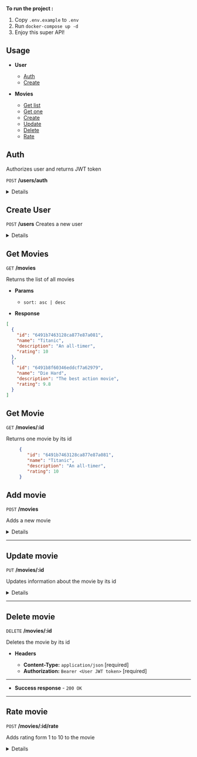 **To run the project :**

1. Copy `.env.example` to `.env`
2. Run `docker-compose up -d`
3. Enjoy this super API!

## Usage
- **User**
    - [Auth](#auth)
    - [Create](#create-user)

- **Movies**
    - [Get list](#get-movies)
    - [Get one](#get-movie)
    - [Create](#add-movie)
    - [Update](#update-movie)
    - [Delete](#delete-movie)
    - [Rate](#rate-movie)

**Auth**
----
Authorizes user and returns JWT token

`POST` **/users/auth**

<details>

* **Headers**

    - **Content-Type:** `application/json`


* **Body**
    ```json
     {
        "email": "test@gmail.com",
        "password": "test"
     }
    ```
---

</details>

**Create User**
----
`POST` **/users**
Creates a new user

<details>

* **Headers**

    - **Content-Type:** `application/json`


* **Body**
    ```json
     {
    "email": "test@mail.ru",
    "password": "test1234",
    "name": "Test User"
     }
    ```
---

</details>


**Get Movies**
----

`GET` **/movies**

Returns the list of all movies

* **Params**

  - `sort: asc | desc`

* **Response**
```json
[
  {
    "id": "6491b7463128ca877e87a081",
    "name": "Titanic",
    "description": "An all-timer",
    "rating": 10
  },
  {
    "id": "6491b8f60346eddcf7a62979",
    "name": "Die Hard",
    "description": "The best action movie",
    "rating": 9.8
  }
]
   ```

**Get Movie**
----

`GET` **/movies/:id**

Returns one movie by its id

```json
     {
        "id": "6491b7463128ca877e87a081",
        "name": "Titanic",
        "description": "An all-timer",
        "rating": 10
     }
   ```

**Add movie**
---
`POST` **/movies**

Adds a new movie

<details>

* **Headers**

    - **Content-Type:** `application/json` [required]
    - **Authorization:** `Bearer <User JWT token>` [required]
---
* **Body**
  ```json
  {
  "name": "Home Alone",
  "description": "An absolute thrill, especially close to X-mas"
  }
  ```
</details>

---

**Update movie**
---
`PUT` **/movies/:id**

Updates information about the movie by its id

<details>

* **Headers**

    - **Content-Type:** `application/json` [required]
    - **Authorization:** `Bearer <User JWT token>` [required]
---
* **Body**
  ```json
  {
  "name": "Home Alone 2",
  "description": "Another beautiful story about Kevin's adventures"
  }
  ```
</details>

---
**Delete movie**
---

`DELETE` **/movies/:id**

Deletes the movie by its id

* **Headers**

    - **Content-Type:** `application/json` [required]
    - **Authorization:** `Bearer <User JWT token>` [required]

---
* **Success response** - `200 OK`

---
**Rate movie**
---
`POST` **/movies/:id/rate**

Adds rating form 1 to 10 to the movie

<details>

* **Headers**

    - **Content-Type:** `application/json` [required]
    - **Authorization:** `Bearer <User JWT token>` [required]
---
* **Body**
  ```json
  {
  "rating": 10
  }
  ```
</details>
